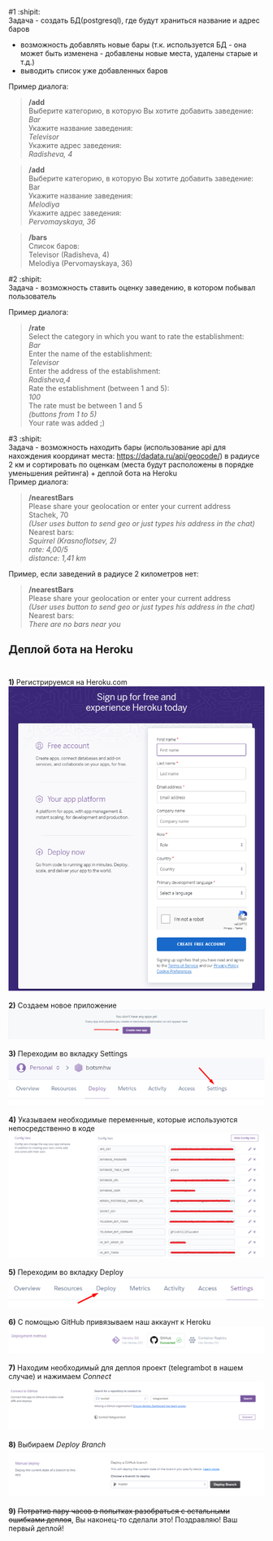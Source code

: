 #1
:shipit: \
Задача - создать БД(postgresql), где будут храниться название и адрес баров
+ возможность добавлять новые бары (т.к. используется БД - она может быть изменена - добавлены новые места, удалены старые и т.д.)
+ выводить список уже добавленных баров

Пример диалога:

>**/add** \
    Выберите категорию, в которую Вы хотите добавить заведение: \
        *Bar* \
    Укажите название заведения: \
        *Televisor* \
    Укажите адрес заведения: \
        *Radisheva, 4*

>**/add** <br />
Выберите категорию, в которую Вы хотите добавить заведение: <br />
    Bar <br />
    Укажите название заведения: <br />
        *Melodiya* <br />
    Укажите адрес заведения: <br />
        *Pervomayskaya, 36*

>**/bars** <br />
    Список баров: <br />
        Televisor (Radisheva, 4) <br />
        Melodiya (Pervomayskaya, 36)

#2 
:shipit: \
Задача - возможность ставить оценку заведению, в котором побывал пользователь

Пример диалога:

>**/rate** <br />
    Select the category in which you want to rate the establishment: <br />
        *Bar* <br />
    Enter the name of the establishment: <br /> 
        *Televisor* <br />
    Enter the address of the establishment: <br />
        *Radisheva,4* <br />
    Rate the establishment (between 1 and 5): <br />
        *100* <br />
    The rate must be between 1 and 5 <br />
        *(buttons from 1 to 5)* <br />
    Your rate was added ;)

#3
:shipit: \
Задача - возможность находить бары (использование api для нахождения координат места: https://dadata.ru/api/geocode/) в радиусе 2 км и сортировать по оценкам (места будут расположены в порядке уменьшения рейтинга) + деплой бота на Heroku \
Пример диалога:
>**/nearestBars** <br />
Please share your geolocation or enter your current address <br />
Stachek, 70 <br />
*(User uses button to send geo or just types his address in the chat)* <br />
Nearest bars: <br />
*Squirrel (Krasnoflotsev, 2) <br />
rate: 4,00/5 <br />
distance: 1,41 km*

Пример, если заведений в радиусе 2 километров нет:
>**/nearestBars** <br />
Please share your geolocation or enter your current address <br />
*(User uses button to send geo or just types his address in the chat)* <br />
Nearest bars: <br />
*There are no bars near you*
## Деплой бота на Heroku <br /> <br />
**1)** Регистрируемся на Heroku.com
![](images/img.png) <br /> <br />
**2)** Создаем новое приложение 
![](images/createapp.png) <br /> <br />
**3)** Переходим во вкладку Settings ![](images/settings.png) <br /> <br />
**4)** Указываем необходимые переменные, которые используются непосредственно в коде
![](images/конфиг.png)<br /> <br />
**5)** Переходим во вкладку Deploy 
![](images/deploy.png) <br /> <br />
**6)** С помощью GitHub привязываем наш аккаунт к Heroku
![](images/git.png) <br /> <br />
**7)** Находим необходимый для деплоя проект (telegrambot в нашем случае) и нажимаем *Connect*
![](images/project.png) <br /> <br />
**8)** Выбираем *Deploy Branch*
![](images/manualdeploy.png) <br /> <br />
**9)** ~~Потратив пару часов в попытках разобраться с остальными ошибками деплоя~~, Вы наконец-то сделали это! Поздравляю! Ваш первый деплой!




